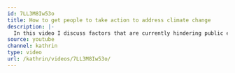 ```yaml
---
id: 7LL3M8Iw53o
title: How to get people to take action to address climate change
description: |-
  In this video I discuss factors that are currently hindering public engagement with climate change and strategies psychologists recommend to effectively get people to care about and take the collective action needed to address climate change.
source: youtube
channel: kathrin
type: video
url: /kathrin/videos/7LL3M8Iw53o/
---
```

